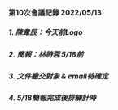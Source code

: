 #### 第10次會議記錄 2022/05/13

##### 1. 陳韋辰：今天前Logo
##### 2. 簡報：林詩蓉 5/18前
##### 3. 文件繳交對象 &amp; email待確定
##### 4. 5/18簡報完成後排練計時

